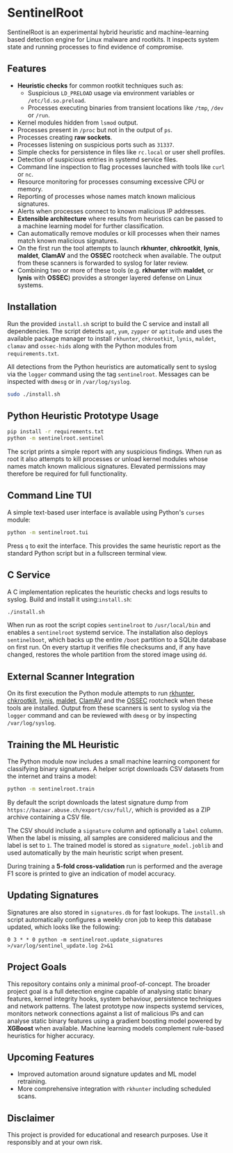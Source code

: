# SentinelRoot

SentinelRoot is an experimental hybrid heuristic and machine-learning based detection engine for Linux malware and rootkits. It inspects system state and running processes to find evidence of compromise.

## Features

- **Heuristic checks** for common rootkit techniques such as:
  - Suspicious `LD_PRELOAD` usage via environment variables or `/etc/ld.so.preload`.
  - Processes executing binaries from transient locations like `/tmp`, `/dev` or `/run`.
- Kernel modules hidden from `lsmod` output.
- Processes present in `/proc` but not in the output of `ps`.
- Processes creating **raw sockets**.
- Processes listening on suspicious ports such as `31337`.
- Simple checks for persistence in files like `rc.local` or user shell profiles.
- Detection of suspicious entries in systemd service files.
- Command line inspection to flag processes launched with tools like `curl` or `nc`.
- Resource monitoring for processes consuming excessive CPU or memory.
- Reporting of processes whose names match known malicious signatures.
- Alerts when processes connect to known malicious IP addresses.
- **Extensible architecture** where results from heuristics can be passed to a machine learning model for further classification.
- Can automatically remove modules or kill processes when their names match
  known malicious signatures.
- On the first run the tool attempts to launch **rkhunter**, **chkrootkit**,
  **lynis**, **maldet**, **ClamAV** and the **OSSEC** rootcheck when available. The output
  from these scanners is forwarded to syslog for later review.
- Combining two or more of these tools (e.g. **rkhunter** with **maldet**, or
  **lynis** with **OSSEC**) provides a stronger layered defense on Linux
  systems.

## Installation

Run the provided `install.sh` script to build the C service and install all
dependencies. The script detects `apt`, `yum`, `zypper` or `aptitude` and uses
the available package manager to install `rkhunter`, `chkrootkit`, `lynis`,
`maldet`, `clamav` and `ossec-hids` along with the Python modules from
`requirements.txt`.

All detections from the Python heuristics are automatically sent to syslog via
the `logger` command using the tag `sentinelroot`.  Messages can be inspected
with `dmesg` or in `/var/log/syslog`.

```bash
sudo ./install.sh
```

## Python Heuristic Prototype Usage

```bash
pip install -r requirements.txt
python -m sentinelroot.sentinel
```

The script prints a simple report with any suspicious findings. When run as
root it also attempts to kill processes or unload kernel modules whose names
match known malicious signatures. Elevated permissions may therefore be
required for full functionality.

## Command Line TUI

A simple text-based user interface is available using Python's `curses` module:

```bash
python -m sentinelroot.tui
```

Press `q` to exit the interface. This provides the same heuristic report as the
standard Python script but in a fullscreen terminal view.

## C Service

A C implementation replicates the heuristic checks and logs results to syslog. Build and install it using:`install.sh`:

```bash
./install.sh
```

When run as root the script copies `sentinelroot` to `/usr/local/bin` and enables a `sentinelroot` systemd service.
The installation also deploys `sentinelboot`, which backs up the entire
`/boot` partition to a SQLite database on first run.  On every startup it
verifies file checksums and, if any have changed, restores the whole
partition from the stored image using ``dd``.

## External Scanner Integration

On its first execution the Python module attempts to run [rkhunter](http://rkhunter.sourceforge.net/), [chkrootkit](http://www.chkrootkit.org/), [lynis](https://cisofy.com/lynis/), [maldet](https://www.rfxn.com/projects/linux-malware-detect/), [ClamAV](https://www.clamav.net/) and the [OSSEC](https://www.ossec.net/) rootcheck when these tools are installed. Output from these scanners is sent to syslog via the `logger` command and can be reviewed with `dmesg` or by inspecting `/var/log/syslog`.

## Training the ML Heuristic

The Python module now includes a small machine learning component for classifying
binary signatures. A helper script downloads CSV datasets from the internet and
trains a model:

```bash
python -m sentinelroot.train
```

By default the script downloads the latest signature dump from
`https://bazaar.abuse.ch/export/csv/full/`, which is provided as a ZIP
archive containing a CSV file.

The CSV should include a `signature` column and optionally a `label` column.
When the label is missing, all samples are considered malicious and the label is
set to `1`. The trained model is stored as `signature_model.joblib` and used
automatically by the main heuristic script when present.

During training a **5-fold cross-validation** run is performed and the average
F1 score is printed to give an indication of model accuracy.

## Updating Signatures

Signatures are also stored in `signatures.db` for fast lookups. The
`install.sh` script automatically configures a weekly cron job to keep this
database updated, which looks like the following:

```cron
0 3 * * 0 python -m sentinelroot.update_signatures >/var/log/sentinel_update.log 2>&1
```

## Project Goals

This repository contains only a minimal proof-of-concept. The broader project goal is a full detection engine capable of analysing static binary features, kernel integrity hooks, system behaviour, persistence techniques and network patterns. The latest prototype now inspects systemd services, monitors network connections against a list of malicious IPs and can analyse static binary features using a gradient boosting model powered by **XGBoost** when available. Machine learning models complement rule-based heuristics for higher accuracy.

## Upcoming Features

- Improved automation around signature updates and ML model retraining.
- More comprehensive integration with `rkhunter` including scheduled scans.

## Disclaimer

This project is provided for educational and research purposes. Use it responsibly and at your own risk.

